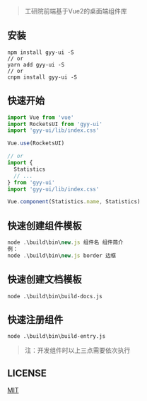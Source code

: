 
> 工研院前端基于Vue2的桌面端组件库

## 安装

```shell
npm install gyy-ui -S
// or
yarn add gyy-ui -S
// or
cnpm install gyy-ui -S
```

## 快速开始

```javascript
import Vue from 'vue'
import RocketsUI from 'gyy-ui'
import 'gyy-ui/lib/index.css'

Vue.use(RocketsUI)

// or
import {
  Statistics
  // ...
} from 'gyy-ui'
import 'gyy-ui/lib/index.css'

Vue.component(Statistics.name, Statistics)
```
## 快速创建组件模板
```javascript
node .\build\bin\new.js 组件名 组件简介
例：
node .\build\bin\new.js border 边框
```

## 快速创建文档模板
```javasript
node .\build\bin\build-docs.js     
```
## 快速注册组件
```javasript
node .\build\bin\build-entry.js
```
> 注：开发组件时以上三点需要依次执行


## LICENSE

[MIT](LICENSE)
